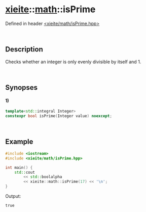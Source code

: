 # [xieite](../xieite.md)\:\:[math](../math.md)\:\:isPrime
Defined in header [<xieite/math/isPrime.hpp>](../../include/xieite/math/isPrime.hpp)

&nbsp;

## Description
Checks whether an integer is only evenly divisible by itself and 1.

&nbsp;

## Synopses
#### 1)
```cpp
template<std::integral Integer>
constexpr bool isPrime(Integer value) noexcept;
```

&nbsp;

## Example
```cpp
#include <iostream>
#include <xieite/math/isPrime.hpp>

int main() {
    std::cout
        << std::boolalpha
        << xieite::math::isPrime(17) << '\n';
}
```
Output:
```
true
```
